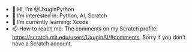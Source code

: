 - 👋 Hi, I’m @UxuginPython
- 👀 I’m interested in:
Python, AI, Scratch
- 🌱 I’m currently learning:
Xcode
- 📫 How to reach me:
The comments on my Scratch profile: https://scratch.mit.edu/users/UxuginAI/#comments.
Sorry if you don't have a Scratch account.

<!---
UxuginPython/UxuginPython is a ✨ special ✨ repository because its `README.md` (this file) appears on your GitHub profile.
You can click the Preview link to take a look at your changes.
--->
